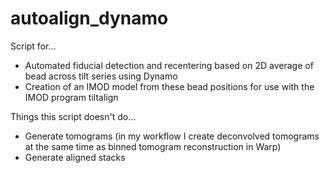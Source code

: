 # autoalign_dynamo
Script for...
- Automated fiducial detection and recentering based on 2D average of bead across tilt series using Dynamo
- Creation of an IMOD model from these bead positions for use with the IMOD program tiltalign

Things this script doesn't do...
- Generate tomograms (in my workflow I create deconvolved tomograms at the same time as binned tomogram reconstruction in Warp)
- Generate aligned stacks

